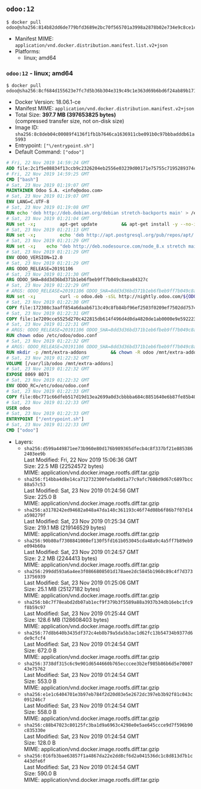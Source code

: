 ## `odoo:12`

```console
$ docker pull odoo@sha256:814b82dd6de779bfd3689e2bc70f565701a3998a2878b02e734e9c8ce1c03e49
```

-	Manifest MIME: `application/vnd.docker.distribution.manifest.list.v2+json`
-	Platforms:
	-	linux; amd64

### `odoo:12` - linux; amd64

```console
$ docker pull odoo@sha256:8cf684d155623e7fc7d5b36b304e319c49c1e363d69b6bd6f24ab89b171ab1e0
```

-	Docker Version: 18.06.1-ce
-	Manifest MIME: `application/vnd.docker.distribution.manifest.v2+json`
-	Total Size: **397.7 MB (397653825 bytes)**  
	(compressed transfer size, not on-disk size)
-	Image ID: `sha256:8c8deb04c00089f4136f1fb1b7646ca1636911cbe091b0c97bbbadddb61a5993`
-	Entrypoint: `["\/entrypoint.sh"]`
-	Default Command: `["odoo"]`

```dockerfile
# Fri, 22 Nov 2019 14:59:24 GMT
ADD file:2c1f5e08834f13ccb9c2326204eb2556e03239d00171e75755c7195289374c61 in / 
# Fri, 22 Nov 2019 14:59:25 GMT
CMD ["bash"]
# Sat, 23 Nov 2019 01:19:07 GMT
MAINTAINER Odoo S.A. <info@odoo.com>
# Sat, 23 Nov 2019 01:19:07 GMT
ENV LANG=C.UTF-8
# Sat, 23 Nov 2019 01:19:08 GMT
RUN echo 'deb http://deb.debian.org/debian stretch-backports main' > /etc/apt/sources.list.d/backports.list
# Sat, 23 Nov 2019 01:21:04 GMT
RUN set -x;         apt-get update         && apt-get install -y --no-install-recommends             ca-certificates             curl             dirmngr             fonts-noto-cjk             gnupg             libssl1.0-dev             node-less             python3-num2words             python3-pip             python3-phonenumbers             python3-pyldap             python3-qrcode             python3-renderpm             python3-setuptools             python3-vobject             python3-watchdog             python3-xlwt             xz-utils         && curl -o wkhtmltox.deb -sSL https://github.com/wkhtmltopdf/wkhtmltopdf/releases/download/0.12.5/wkhtmltox_0.12.5-1.stretch_amd64.deb         && echo '7e35a63f9db14f93ec7feeb0fce76b30c08f2057 wkhtmltox.deb' | sha1sum -c -         && apt-get install -y --no-install-recommends ./wkhtmltox.deb         && rm -rf /var/lib/apt/lists/* wkhtmltox.deb
# Sat, 23 Nov 2019 01:21:13 GMT
RUN set -x;         echo 'deb http://apt.postgresql.org/pub/repos/apt/ stretch-pgdg main' > etc/apt/sources.list.d/pgdg.list         && export GNUPGHOME="$(mktemp -d)"         && repokey='B97B0AFCAA1A47F044F244A07FCC7D46ACCC4CF8'         && gpg --batch --keyserver keyserver.ubuntu.com --recv-keys "${repokey}"         && gpg --batch --armor --export "${repokey}" > /etc/apt/trusted.gpg.d/pgdg.gpg.asc         && gpgconf --kill all         && rm -rf "$GNUPGHOME"         && apt-get update          && apt-get install -y postgresql-client         && rm -rf /var/lib/apt/lists/*
# Sat, 23 Nov 2019 01:21:29 GMT
RUN set -x;    echo "deb http://deb.nodesource.com/node_8.x stretch main" > /etc/apt/sources.list.d/nodesource.list     && export GNUPGHOME="$(mktemp -d)"     && repokey='9FD3B784BC1C6FC31A8A0A1C1655A0AB68576280'     && gpg --batch --keyserver keyserver.ubuntu.com --recv-keys "${repokey}"     && gpg --batch --armor --export "${repokey}" > /etc/apt/trusted.gpg.d/nodejs.gpg.asc     && gpgconf --kill all     && rm -rf "$GNUPGHOME"     && apt-get update     && apt-get install -y nodejs     && npm install -g rtlcss     && rm -rf /var/lib/apt/lists/*
# Sat, 23 Nov 2019 01:21:29 GMT
ENV ODOO_VERSION=12.0
# Sat, 23 Nov 2019 01:21:29 GMT
ARG ODOO_RELEASE=20191106
# Sat, 23 Nov 2019 01:21:30 GMT
ARG ODOO_SHA=8dd3d36bd371b1eb6fbeb9ff7b049c8aea84327c
# Sat, 23 Nov 2019 01:22:29 GMT
# ARGS: ODOO_RELEASE=20191106 ODOO_SHA=8dd3d36bd371b1eb6fbeb9ff7b049c8aea84327c
RUN set -x;         curl -o odoo.deb -sSL http://nightly.odoo.com/${ODOO_VERSION}/nightly/deb/odoo_${ODOO_VERSION}.${ODOO_RELEASE}_all.deb         && echo "${ODOO_SHA} odoo.deb" | sha1sum -c -         && dpkg --force-depends -i odoo.deb         && apt-get update         && apt-get -y install -f --no-install-recommends         && rm -rf /var/lib/apt/lists/* odoo.deb
# Sat, 23 Nov 2019 01:22:30 GMT
COPY file:172308c3aaff854a6daab6713c49c8fb84bf96ef2503f0209ef7502dd7574931 in / 
# Sat, 23 Nov 2019 01:22:31 GMT
COPY file:1e7209cce5525d270c422815db614f496d4d0da4820de1ab0000e9e592223235 in /etc/odoo/ 
# Sat, 23 Nov 2019 01:22:31 GMT
# ARGS: ODOO_RELEASE=20191106 ODOO_SHA=8dd3d36bd371b1eb6fbeb9ff7b049c8aea84327c
RUN chown odoo /etc/odoo/odoo.conf
# Sat, 23 Nov 2019 01:22:32 GMT
# ARGS: ODOO_RELEASE=20191106 ODOO_SHA=8dd3d36bd371b1eb6fbeb9ff7b049c8aea84327c
RUN mkdir -p /mnt/extra-addons         && chown -R odoo /mnt/extra-addons
# Sat, 23 Nov 2019 01:22:32 GMT
VOLUME [/var/lib/odoo /mnt/extra-addons]
# Sat, 23 Nov 2019 01:22:32 GMT
EXPOSE 8069 8071
# Sat, 23 Nov 2019 01:22:32 GMT
ENV ODOO_RC=/etc/odoo/odoo.conf
# Sat, 23 Nov 2019 01:22:33 GMT
COPY file:0bc771c66dfeb517d19d13ea2699a0d3cbbbba684c8851640e6b87fe85b40619 in /usr/local/bin/wait-for-psql.py 
# Sat, 23 Nov 2019 01:22:33 GMT
USER odoo
# Sat, 23 Nov 2019 01:22:33 GMT
ENTRYPOINT ["/entrypoint.sh"]
# Sat, 23 Nov 2019 01:22:33 GMT
CMD ["odoo"]
```

-	Layers:
	-	`sha256:d599a449871ee73b960e80d176b989365dfecb4c8f337bf21e8853862403ee9b`  
		Last Modified: Fri, 22 Nov 2019 15:06:36 GMT  
		Size: 22.5 MB (22524572 bytes)  
		MIME: application/vnd.docker.image.rootfs.diff.tar.gzip
	-	`sha256:f14bba4d8e14ca712732300fedad0d1a77c9afc7608d9d67c6897bcc88a57c53`  
		Last Modified: Sat, 23 Nov 2019 01:24:56 GMT  
		Size: 225.0 B  
		MIME: application/vnd.docker.image.rootfs.diff.tar.gzip
	-	`sha256:a3178242ed94682a048a47da148c361193c46f74d08b6f86b7f07d14a598279f`  
		Last Modified: Sat, 23 Nov 2019 01:25:34 GMT  
		Size: 219.1 MB (219146529 bytes)  
		MIME: application/vnd.docker.image.rootfs.diff.tar.gzip
	-	`sha256:90b80af7308841008ef130f5fd161b053045cda48a9c4a5ff7b89eb9e094b60a`  
		Last Modified: Sat, 23 Nov 2019 01:24:57 GMT  
		Size: 2.2 MB (2244413 bytes)  
		MIME: application/vnd.docker.image.rootfs.diff.tar.gzip
	-	`sha256:299dd593a6a4ee3f0866808501d178aee2dc5845b1960c89c4f7d37313756939`  
		Last Modified: Sat, 23 Nov 2019 01:25:06 GMT  
		Size: 25.1 MB (25127182 bytes)  
		MIME: application/vnd.docker.image.rootfs.diff.tar.gzip
	-	`sha256:b8c7f78eabd2db07ab1ecf9f379b3f5589a88a3937b34db16ebc1fc9f8b59c97`  
		Last Modified: Sat, 23 Nov 2019 01:25:44 GMT  
		Size: 128.6 MB (128608403 bytes)  
		MIME: application/vnd.docker.image.rootfs.diff.tar.gzip
	-	`sha256:77d8b640b3435df372c4eb8b79a5da5b3ac1d62fc13b54734b9377d6de9cfcf4`  
		Last Modified: Sat, 23 Nov 2019 01:24:54 GMT  
		Size: 672.0 B  
		MIME: application/vnd.docker.image.rootfs.diff.tar.gzip
	-	`sha256:3738df315c6c9e901d6544660b765ecccee3b2ef985b86b6d5e7000743e75762`  
		Last Modified: Sat, 23 Nov 2019 01:24:54 GMT  
		Size: 553.0 B  
		MIME: application/vnd.docker.image.rootfs.diff.tar.gzip
	-	`sha256:e1e1c6404701e3b97eb784f2d20d03e5e2672dc397eb3b92f81c043c091246c7`  
		Last Modified: Sat, 23 Nov 2019 01:24:54 GMT  
		Size: 558.0 B  
		MIME: application/vnd.docker.image.rootfs.diff.tar.gzip
	-	`sha256:c88b47023c80125fc3ba1d9a6963c4298e0e5ae645ccce9d7f596b90c835330e`  
		Last Modified: Sat, 23 Nov 2019 01:24:54 GMT  
		Size: 128.0 B  
		MIME: application/vnd.docker.image.rootfs.diff.tar.gzip
	-	`sha256:016fb3bae63857f1a4867da22e2dd8cf6d2a041536dc1c8d813d7b1c443dfe6f`  
		Last Modified: Sat, 23 Nov 2019 01:24:54 GMT  
		Size: 590.0 B  
		MIME: application/vnd.docker.image.rootfs.diff.tar.gzip
